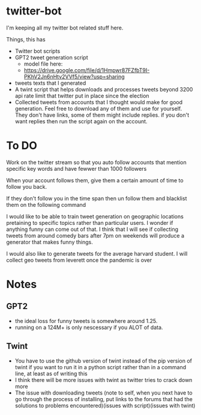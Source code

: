 # twitter-bot
I'm keeping all my twitter bot related stuff here.

Things, this has
- Twitter bot scripts
- GPT2 tweet generation script
  - model file here:
  - https://drive.google.com/file/d/1Hmpwr87FZfbT9I-PKhV2Jn6nHtv2VVf5/view?usp=sharing
- tweets texts that I generated
- A twint script that helps downloads and processes tweets beyond 3200 api rate limit that twitter put in place since the election
- Collected tweets from accounts that I thought would make for good generation. Feel free to download any of them and use for yourself. They don't have links, some of them might include replies. if you don't want replies then run the script again on the account.

# To DO

Work on the twitter stream so that you auto follow accounts that mention specific key words and have fewwer than 1000 followers

When your account follows them, give them a certain amount of time to follow you back.

If they don't follow you in the time span then un follow them and blacklist them on the following command

I would like to be able to train tweet generation on geographic locations pretaining to specific topics rather than particular users. I wonder if anything funny can come out of that. I think that I will see if collecting tweets from around comedy bars after 7pm on weekends will produce a generator that makes funny things.

I would also like to generate tweets for the average harvard student. I will collect geo tweets from leverett once the pandemic is over

# Notes

## GPT2
- the ideal loss for funny tweets is somewhere around 1.25. 
- running on a 124M+ is only nescessary if you ALOT of data.

## Twint
- You have to use the github version of twint instead of the pip version of twint if you want to run it in a python script rather than in a command line, at least as of writing this
- I think there will be more issues with twint as twitter tries to crack down more
- The issue with downloading tweets
(note to self, when you next have to go through the process of installing, put links to the forums that had the solutions to problems encountered)(issues with script)(issues with twint)

